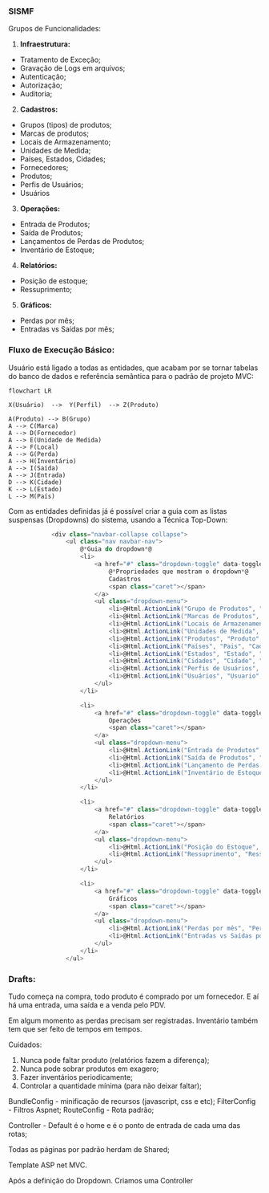 ### <!-- Sistema de Gestão de Materiais Ferroviários -  --> SISMF

Grupos de Funcionalidades:
1) **Infraestrutura:**
- Tratamento de Exceção;
- Gravação de Logs em arquivos;	
- Autenticação;
- Autorização;
- Auditoria;

2) **Cadastros:**
- Grupos (tipos) de produtos;
- Marcas de produtos;
- Locais de Armazenamento;
- Unidades de Medida;
- Países, Estados, Cidades;
- Fornecedores;
- Produtos;
- Perfis de Usuários;
- Usuários

3) **Operações:**
- Entrada de Produtos;
- Saída de Produtos;
- Lançamentos de Perdas de Produtos;
- Inventário de Estoque;

4) **Relatórios:**
- Posição de estoque;
- Ressuprimento;

5) **Gráficos:**
- Perdas por mês;
- Entradas vs Saídas por mês;

<!-- ### Apresentação da Aplicação -->


### Fluxo de Execução Básico:

Usuário está ligado a todas as entidades, que acabam por se tornar tabelas do banco de dados e referência semântica para o padrão de projeto MVC:

```mermaid
flowchart LR

X(Usuário)  -->  Y(Perfil)  --> Z(Produto)

A(Produto) --> B(Grupo)
A --> C(Marca)
A --> D(Fornecedor)
A --> E(Unidade de Medida)
A --> F(Local)
A --> G(Perda)
A --> H(Inventário)
A --> I(Saída)
A --> J(Entrada)
D --> K(Cidade)
K --> L(Estado)
L --> M(País)
```

Com as entidades definidas já é possível criar a guia com as listas suspensas (Dropdowns) do sistema, usando a Técnica Top-Down:

```cs
            <div class="navbar-collapse collapse">
                <ul class="nav navbar-nav">
                    @*Guia do dropdown*@
                    <li>
                        <a href="#" class="dropdown-toggle" data-toggle="dropdown">
                            @*Propriedades que mostram o dropdown*@
                            Cadastros
                            <span class="caret"></span>
                        </a>
                        <ul class="dropdown-menu">
                            <li>@Html.ActionLink("Grupo de Produtos", "GrupoProduto", "Cadastro")</li>
                            <li>@Html.ActionLink("Marcas de Produtos", "MarcaProduto", "Cadastro")</li>
                            <li>@Html.ActionLink("Locais de Armazenamento", "LocalProduto", "Cadastro")</li>
                            <li>@Html.ActionLink("Unidades de Medida", "UnidadeMedida", "Cadastro")</li>
                            <li>@Html.ActionLink("Produtos", "Produto", "Cadastro")</li>
                            <li>@Html.ActionLink("Países", "Pais", "Cadastro")</li>
                            <li>@Html.ActionLink("Estados", "Estado", "Cadastro")</li>
                            <li>@Html.ActionLink("Cidades", "Cidade", "Cadastro")</li>
                            <li>@Html.ActionLink("Perfis de Usuários", "UsarioPerfil", "Cadastro")</li>
                            <li>@Html.ActionLink("Usuários", "Usuario", "Cadastro")</li>
                        </ul>
                    </li>

                    <li>
                        <a href="#" class="dropdown-toggle" data-toggle="dropdown">
                            Operações
                            <span class="caret"></span>
                        </a>
                        <ul class="dropdown-menu">
                            <li>@Html.ActionLink("Entrada de Produtos", "EntradaProduto", "Operacao")</li>
                            <li>@Html.ActionLink("Saída de Produtos", "SaidaProduto", "Operacao")</li>
                            <li>@Html.ActionLink("Lançamento de Perdas de Produto", "LancPerdaProduto", "Operacao")</li>
                            <li>@Html.ActionLink("Inventário de Estoque", "InvetarioEstoque", "Operacao")</li>
                        </ul>
                    </li>

                    <li>
                        <a href="#" class="dropdown-toggle" data-toggle="dropdown">
                            Relatórios
                            <span class="caret"></span>
                        </a>
                        <ul class="dropdown-menu">
                            <li>@Html.ActionLink("Posição do Estoque", "PosicaoEstoque", "Relatorio")</li>
                            <li>@Html.ActionLink("Ressuprimento", "Ressuprimento", "Relatorio")</li>
                        </ul>
                    </li>

                    <li>
                        <a href="#" class="dropdown-toggle" data-toggle="dropdown">
                            Gráficos
                            <span class="caret"></span>
                        </a>
                        <ul class="dropdown-menu">
                            <li>@Html.ActionLink("Perdas por mês", "PerdaMes", "Grafico")</li>
                            <li>@Html.ActionLink("Entradas vs Saídas por mês", "EntradaSaidaMes", "Grafico")</li>
                        </ul>
                    </li>
                </ul>


```

<!-- ### Funcionalidades da App


### Modelo de Dados


### Tecnologias Utilizadas

- .NET Framework 4.5.2
- C#
- ASP.NET MVC 5
- Xamarin
- Entity Framework
- SQL Server Express
- Log4net
- Javascript(jQuery)
- AJAX
- Bootstrap
- IIS
- Crystal Reports
- Google Graphs

### Estrutura Básica da App


### Controle de Usuários


### Cadastros


### Relatórios


### Gráficos


### Aplicativo Móvel

### SmartyPants

|                |ASCII                          |HTML                         |
|----------------|-------------------------------|-----------------------------|
|Single backticks|`'Isn't this fun?'`            |'Isn't this fun?'            |
|Quotes          |`"Isn't this fun?"`            |"Isn't this fun?"            |
|Dashes          |`-- is en-dash, --- is em-dash`|-- is en-dash, --- is em-dash|
 -->


<!-- Tools:
#mermaid
#stackedit

### Conceitos Básicos
Controle de fluxo de entrada e saída de produtos em uma empresa.
- Conjunto de produtos armazenados em um local.
- Dinheiro armazenado na empresa;
- 
**Pra que serve?**
- Bater as contas no final do mês;
- Calcular Lucros;
- Identificar perdas;
- Contribuir para o governo(ICMS);
---
Tipos de Estoque:
- **Matéria-prima** (celulose, minério de ferro, petróleo, etc).
- **Produtos não acabados** (peças, motores, chips, componentes eletrônicos, etc).
- **Produtos finalizados**  (carros, notebooks, etc).
- **Consumíveis** - (combustíveis, materiais de escritório, etc). -->



### Drafts:

Tudo começa na compra, todo produto é comprado por um fornecedor.
E aí há uma entrada, uma saída e a venda pelo PDV.

Em algum momento as perdas precisam ser registradas.
Inventário também tem que ser feito de tempos em tempos.

Cuidados:

1. Nunca pode faltar produto (relatórios fazem a diferença);
2. Nunca pode sobrar produtos em exagero;
3. Fazer inventários periodicamente;
4. Controlar a quantidade mínima (para não deixar faltar);


BundleConfig - minificação de recursos (javascript, css e etc);
FilterConfig - Filtros Aspnet;
RouteConfig - Rota padrão;

Controller - Default é o home e é o ponto de entrada de cada uma das rotas;

Todas as páginas por padrão herdam de Shared;

Template ASP net MVC.


Após a definição do Dropdown.
Criamos uma Controller 


